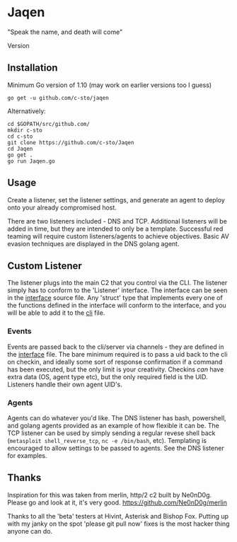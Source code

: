 # Jaqen

"Speak the name, and death will come"

Version

## Installation

Minimum Go version of 1.10 (may work on earlier versions too I guess)

```
go get -u github.com/c-sto/jaqen
```

Alternatively:

```
cd $GOPATH/src/github.com/
mkdir c-sto
cd c-sto
git clone https://github.com/c-sto/Jaqen
cd Jaqen
go get .
go run Jaqen.go
```

## Usage

Create a listener, set the listener settings, and generate an agent to deploy onto your already compromised host.

There are two listeners included - DNS and TCP. Additional listeners will be added in time, but they are intended to only be a template. Successful red teaming will require custom listeners/agents to achieve objectives. Basic AV evasion techniques are displayed in the DNS golang agent.

## Custom Listener

The listener plugs into the main C2 that you control via the CLI. The listener simply has to conform to the 'Listener' interface. The interface can be seen in the [interface](libJaqen/server/interface.go) source file. Any 'struct' type that implements every one of the functions defined in the interface will conform to the interface, and you will be able to add it to the [cli](cli/cli.go) file.

### Events

Events are passed back to the cli/server via channels - they are defined in the [interface](libJaqen/server/interface.go) file. The bare minimum required is to pass a uid back to the cli on checkin, and ideally some sort of response confirmation if a command has been executed, but the only limit is your creativity. Checkins _can_ have extra data (OS, agent type etc), but the only required field is the UID. Listeners handle their own agent UID's.

### Agents

Agents can do whatever you'd like. The DNS listener has bash, powershell, and golang agents provided as an example of how flexible it can be. The TCP listener can be used by simply sending a regular revese shell back (`metasploit shell_reverse_tcp`, `nc -e /bin/bash`, etc). Templating is encouraged to allow settings to be passed to agents. See the DNS listener for examples.


## Thanks

Inspiration for this was taken from merlin, http/2 c2 built by Ne0nD0g. Please go and look at it, it's very good.
https://github.com/Ne0nD0g/merlin

Thanks to all the 'beta' testers at Hivint, Asterisk and Bishop Fox. Putting up with my janky on the spot 'please git pull now' fixes is the most hacker thing anyone can do.